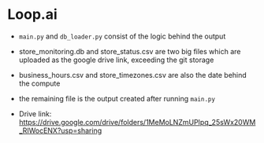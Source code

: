 # Loop.ai


- `main.py` and `db_loader.py` consist of the logic behind the output
- store_monitoring.db and store_status.csv are two big files which are uploaded as the google drive link, exceeding the git storage
- business_hours.csv and store_timezones.csv are also the date behind the compute
- the remaining file is the output created after running `main.py`

- Drive link: https://drive.google.com/drive/folders/1MeMoLNZmUPIpq_25sWx20WM_RIWocENX?usp=sharing
